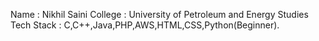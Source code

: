 Name       : Nikhil Saini
College    : University of Petroleum and Energy Studies 
Tech Stack : C,C++,Java,PHP,AWS,HTML,CSS,Python(Beginner).
